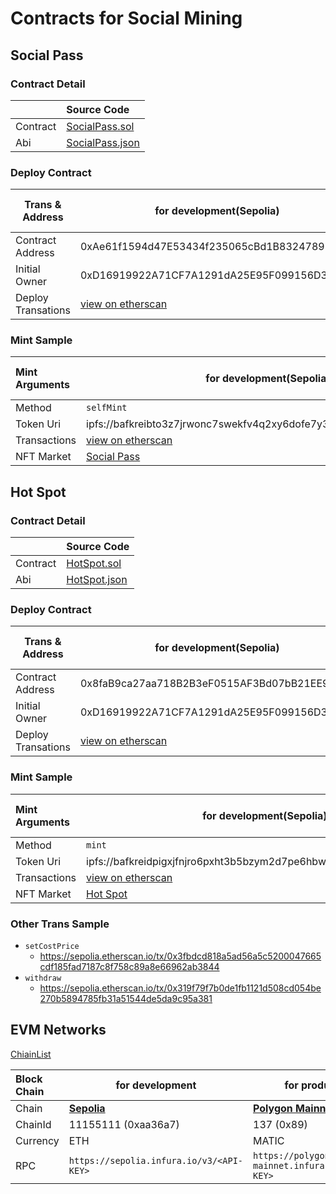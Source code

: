 # Contracts for Social Mining

## Social Pass

### Contract Detail


|          | Source Code                                  |
| :--------- | :--------------------------------------------- |
| Contract | [SocialPass.sol](./contracts/SocialPass.sol) |
| Abi      | [SocialPass.json](./abi/SocialPass.json)     |

### Deploy Contract


| Trans & Address    | for development(Sepolia)                                                                                                | for production(Polygon Mainnet) |
| -------------------- | ------------------------------------------------------------------------------------------------------------------------- | --------------------------------- |
| Contract Address   | 0xAe61f1594d47E53434f235065cBd1B8324789596                                                                              | TODO                            |
| Initial Owner      | 0xD16919922A71CF7A1291dA25E95F099156D3C471                                                                              | TODO                            |
| Deploy Transations | [view on etherscan](https://sepolia.etherscan.io/tx/0xdf89850f0b12d4f8206eecccc6cd34d2ce0fecc925a4a8c2f6ecd8cd64e3786f) | TODO                            |

### Mint Sample


| Mint Arguments | for development(Sepolia)                                                                                                | for production(Polygon Mainnet) |
| :--------------- | ------------------------------------------------------------------------------------------------------------------------- | --------------------------------- |
| Method         | `selfMint`                                                                                                              |                                 |
| Token Uri      | ipfs://bafkreibto3z7jrwonc7swekfv4q2xy6dofe7y34np62m5m72gc6biglhjm                                                      |                                 |
| Transactions   | [view on etherscan](https://sepolia.etherscan.io/tx/0x7108fafa363e4b956dbef62c4ad789fd50182756d4f187dc46661cb7ebc0b73e) |                                 |
| NFT Market     | [Social Pass](https://testnets.opensea.io/assets/sepolia/0xae61f1594d47e53434f235065cbd1b8324789596/0)                  |                                 |

## Hot Spot

### Contract Detail
|          | Source Code                            |
| :--------- | :--------------------------------------- |
| Contract | [HotSpot.sol](./contracts/HotSpot.sol) |
| Abi      | [HotSpot.json](./abi/HotSpot.json)     |

### Deploy Contract


| Trans & Address    | for development(Sepolia)                                                                                                | for production(Polygon Mainnet) |
| -------------------- | ------------------------------------------------------------------------------------------------------------------------- | --------------------------------- |
| Contract Address   | 0x8faB9ca27aa718B2B3eF0515AF3Bd07bB21EE99C                                                                              | TODO                            |
| Initial Owner      | 0xD16919922A71CF7A1291dA25E95F099156D3C471                                                                              | TODO                            |
| Deploy Transations | [view on etherscan](https://sepolia.etherscan.io/tx/0xd18ff29855084adb72122e7d0f2ec392e0fed7840260c93bce735cc1fde49289) | TODO                            |

### Mint Sample


| Mint Arguments | for development(Sepolia)                                                                                                | for production(Polygon Mainnet) |
| :--------------- | ------------------------------------------------------------------------------------------------------------------------- | --------------------------------- |
| Method         | `mint`                                                                                                                  |                                 |
| Token Uri      | ipfs://bafkreidpigxjfnjro6pxht3b5bzym2d7pe6hbwzgmkj5545kaqmaebbyly                                                      |                                 |
| Transactions   | [view on etherscan](https://sepolia.etherscan.io/tx/0x2cdb95dd60f2638634314c2455afc554c3cdc793eae8b23ff0a48e9103dcb45c) |                                 |
| NFT Market     | [Hot Spot](https://testnets.opensea.io/assets/sepolia/0x8fab9ca27aa718b2b3ef0515af3bd07bb21ee99c/1)                     |                                 |

### Other Trans Sample

* `setCostPrice`
  * https://sepolia.etherscan.io/tx/0x3fbdcd818a5ad56a5c5200047665cdf185fad7187c8f758c89a8e66962ab3844
* `withdraw`
  * https://sepolia.etherscan.io/tx/0x319f79f7b0de1fb1121d508cd054be270b5894785fb31a51544de5da9c95a381

## EVM Networks

[ChiainList](https://chainlist.org/)


| Block Chain | for development                                     | for production                                         |
| :------------ | ----------------------------------------------------- | -------------------------------------------------------- |
| Chain       | [**Sepolia**](https://chainlist.org/chain/11155111) | [**Polygon Mainnet**](https://chainlist.org/chain/137) |
| ChainId     | 11155111 (0xaa36a7)                                 | 137 (0x89)                                             |
| Currency    | ETH                                                 | MATIC                                                  |
| RPC         | `https://sepolia.infura.io/v3/<API-KEY>`            | `https://polygon-mainnet.infura.io/v3/<API-KEY>`       |
